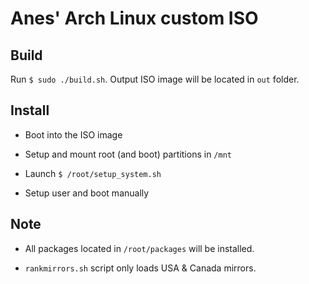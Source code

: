 # Anes' Arch Linux custom ISO

## Build

Run `$ sudo ./build.sh`. Output ISO image will be located in `out` folder.

## Install

- Boot into the ISO image

- Setup and mount root (and boot) partitions in `/mnt`

- Launch `$ /root/setup_system.sh`

- Setup user and boot manually

## Note

- All packages located in `/root/packages` will be installed.

- `rankmirrors.sh` script only loads USA & Canada mirrors.
